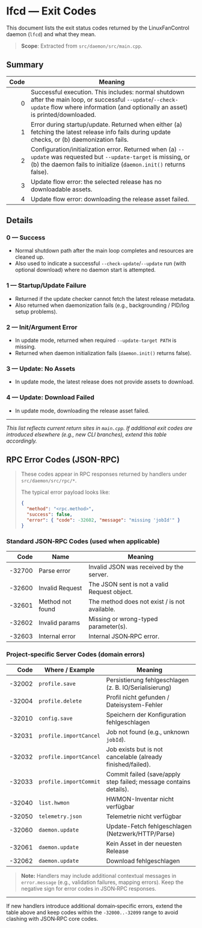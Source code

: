 # lfcd — Exit Codes

This document lists the exit status codes returned by the LinuxFanControl daemon (`lfcd`) and what they mean.

> **Scope**: Extracted from `src/daemon/src/main.cpp`.

## Summary

| Code | Meaning                                                                                                                                                                                     |
| ---: | ------------------------------------------------------------------------------------------------------------------------------------------------------------------------------------------- |
|    0 | Successful execution. This includes: normal shutdown after the main loop, or successful `--update`/`--check-update` flow where information (and optionally an asset) is printed/downloaded. |
|    1 | Error during startup/update. Returned when either (a) fetching the latest release info fails during update checks, or (b) daemonization fails.                                              |
|    2 | Configuration/initialization error. Returned when (a) `--update` was requested but `--update-target` is missing, or (b) the daemon fails to initialize (`daemon.init()` returns false).     |
|    3 | Update flow error: the selected release has no downloadable assets.                                                                                                                         |
|    4 | Update flow error: downloading the release asset failed.                                                                                                                                    |

## Details

### 0 — Success

* Normal shutdown path after the main loop completes and resources are cleaned up.
* Also used to indicate a successful `--check-update`/`--update` run (with optional download) where no daemon start is attempted.

### 1 — Startup/Update Failure

* Returned if the update checker cannot fetch the latest release metadata.
* Also returned when daemonization fails (e.g., backgrounding / PID/log setup problems).

### 2 — Init/Argument Error

* In update mode, returned when required `--update-target PATH` is missing.
* Returned when daemon initialization fails (`daemon.init()` returns false).

### 3 — Update: No Assets

* In update mode, the latest release does not provide assets to download.

### 4 — Update: Download Failed

* In update mode, downloading the release asset failed.

---

*This list reflects current return sites in `main.cpp`. If additional exit codes are introduced elsewhere (e.g., new CLI branches), extend this table accordingly.*

## RPC Error Codes (JSON-RPC)

> These codes appear in RPC responses returned by handlers under `src/daemon/src/rpc/*`.
>
> The typical error payload looks like:
>
> ```json
> {
>   "method": "<rpc.method>",
>   "success": false,
>   "error": { "code": -32602, "message": "missing 'jobId'" }
> }
> ```

### Standard JSON‑RPC Codes (used when applicable)

|   Code | Name             | Meaning                                       |
| -----: | ---------------- | --------------------------------------------- |
| -32700 | Parse error      | Invalid JSON was received by the server.      |
| -32600 | Invalid Request  | The JSON sent is not a valid Request object.  |
| -32601 | Method not found | The method does not exist / is not available. |
| -32602 | Invalid params   | Missing or wrong-typed parameter(s).          |
| -32603 | Internal error   | Internal JSON‑RPC error.                      |

### Project‑specific Server Codes (domain errors)

|   Code | Where / Example        | Meaning                                                           |
| -----: | ---------------------- | ----------------------------------------------------------------- |
| -32002 | `profile.save`         | Persistierung fehlgeschlagen (z. B. IO/Serialisierung)            |
| -32004 | `profile.delete`       | Profil nicht gefunden / Dateisystem-Fehler                        |
| -32010 | `config.save`          | Speichern der Konfiguration fehlgeschlagen                        |
| -32031 | `profile.importCancel` | Job not found (e.g., unknown `jobId`).                            |
| -32032 | `profile.importCancel` | Job exists but is not cancelable (already finished/failed).       |
| -32033 | `profile.importCommit` | Commit failed (save/apply step failed; message contains details). |
| -32040 | `list.hwmon`           | HWMON-Inventar nicht verfügbar                                    |
| -32050 | `telemetry.json`       | Telemetrie nicht verfügbar                                        |
| -32060 | `daemon.update`        | Update-Fetch fehlgeschlagen (Netzwerk/HTTP/Parse)                 |
| -32061 | `daemon.update`        | Kein Asset in der neuesten Release                                |
| -32062 | `daemon.update`        | Download fehlgeschlagen                                           |


> **Note:** Handlers may include additional contextual messages in `error.message` (e.g., validation failures, mapping errors). Keep the negative sign for error codes in JSON‑RPC responses.

---

If new handlers introduce additional domain‑specific errors, extend the table above and keep codes within the `-32000..-32099` range to avoid clashing with JSON‑RPC core codes.
